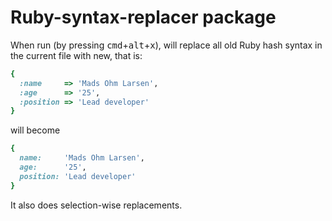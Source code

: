 # Ruby-syntax-replacer package

When run (by pressing <kbd>cmd</kbd>+<kbd>alt</kbd>+<kbd>x</kbd>), will replace all old Ruby hash syntax in the current file with new, that is:

```ruby
{
  :name     => 'Mads Ohm Larsen',
  :age      => '25',
  :position => 'Lead developer'
}
```

will become

```ruby
{
  name:     'Mads Ohm Larsen',
  age:      '25',
  position: 'Lead developer'
}
```

It also does selection-wise replacements.
